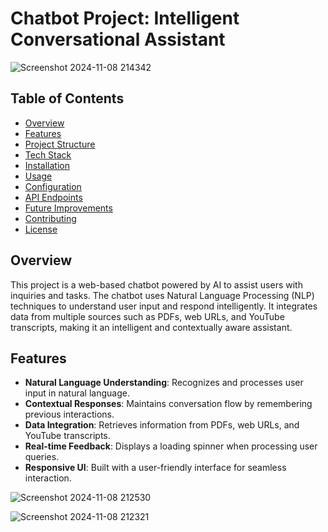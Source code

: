 # Chatbot Project: Intelligent Conversational Assistant

![Screenshot 2024-11-08 214342](https://github.com/user-attachments/assets/ee94d458-dfd9-4f8d-8dbe-fd08cf2269c6)



## Table of Contents
- [Overview](#overview)
- [Features](#features)
- [Project Structure](#project-structure)
- [Tech Stack](#tech-stack)
- [Installation](#installation)
- [Usage](#usage)
- [Configuration](#configuration)
- [API Endpoints](#api-endpoints)
- [Future Improvements](#future-improvements)
- [Contributing](#contributing)
- [License](#license)

## Overview
This project is a web-based chatbot powered by AI to assist users with inquiries and tasks. The chatbot uses Natural Language Processing (NLP) techniques to understand user input and respond intelligently. It integrates data from multiple sources such as PDFs, web URLs, and YouTube transcripts, making it an intelligent and contextually aware assistant.

## Features
- **Natural Language Understanding**: Recognizes and processes user input in natural language.
- **Contextual Responses**: Maintains conversation flow by remembering previous interactions.
- **Data Integration**: Retrieves information from PDFs, web URLs, and YouTube transcripts.
- **Real-time Feedback**: Displays a loading spinner when processing user queries.
- **Responsive UI**: Built with a user-friendly interface for seamless interaction.



![Screenshot 2024-11-08 212530](https://github.com/user-attachments/assets/275ed0aa-2d8d-490c-9bd3-992af7f84fc4)

![Screenshot 2024-11-08 212321](https://github.com/user-attachments/assets/4d86e32f-e097-4708-b206-54233058c2e4)

